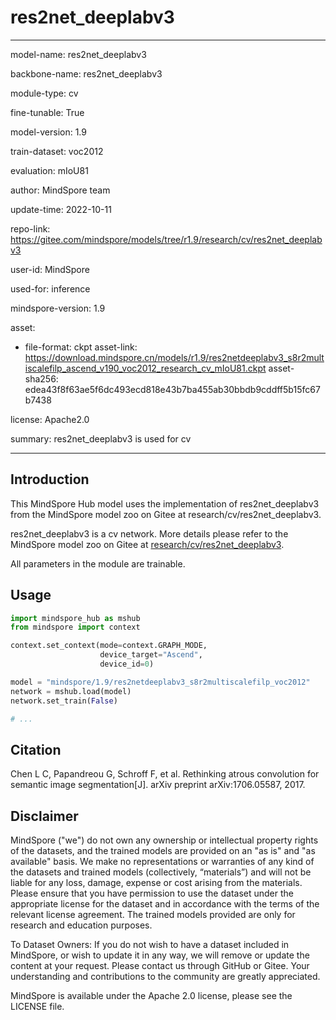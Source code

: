# res2net_deeplabv3

---

model-name: res2net_deeplabv3

backbone-name: res2net_deeplabv3

module-type: cv

fine-tunable: True

model-version: 1.9

train-dataset: voc2012

evaluation: mIoU81

author: MindSpore team

update-time: 2022-10-11

repo-link: <https://gitee.com/mindspore/models/tree/r1.9/research/cv/res2net_deeplabv3>

user-id: MindSpore

used-for: inference

mindspore-version: 1.9

asset:

-
    file-format: ckpt
    asset-link: <https://download.mindspore.cn/models/r1.9/res2netdeeplabv3_s8r2multiscalefilp_ascend_v190_voc2012_research_cv_mIoU81.ckpt>
    asset-sha256: edea43f8f63ae5f6dc493ecd818e43b7ba455ab30bbdb9cddff5b15fc67b7438

license: Apache2.0

summary: res2net_deeplabv3 is used for cv

---

## Introduction

This MindSpore Hub model uses the implementation of res2net_deeplabv3 from the MindSpore model zoo on Gitee at research/cv/res2net_deeplabv3.

res2net_deeplabv3 is a cv network. More details please refer to the MindSpore model zoo on Gitee at [research/cv/res2net_deeplabv3](https://gitee.com/mindspore/models/blob/r1.9/research/cv/res2net_deeplabv3/README.md).

All parameters in the module are trainable.

## Usage

```python
import mindspore_hub as mshub
from mindspore import context

context.set_context(mode=context.GRAPH_MODE,
                    device_target="Ascend",
                    device_id=0)

model = "mindspore/1.9/res2netdeeplabv3_s8r2multiscalefilp_voc2012"
network = mshub.load(model)
network.set_train(False)

# ...
```

## Citation

Chen L C, Papandreou G, Schroff F, et al. Rethinking atrous convolution for semantic image segmentation[J]. arXiv preprint arXiv:1706.05587, 2017.

## Disclaimer

MindSpore ("we") do not own any ownership or intellectual property rights of the datasets, and the trained models are provided on an "as is" and "as available" basis. We make no representations or warranties of any kind of the datasets and trained models (collectively, “materials”) and will not be liable for any loss, damage, expense or cost arising from the materials. Please ensure that you have permission to use the dataset under the appropriate license for the dataset and in accordance with the terms of the relevant license agreement. The trained models provided are only for research and education purposes.

To Dataset Owners: If you do not wish to have a dataset included in MindSpore, or wish to update it in any way, we will remove or update the content at your request. Please contact us through GitHub or Gitee. Your understanding and contributions to the community are greatly appreciated.

MindSpore is available under the Apache 2.0 license, please see the LICENSE file.

